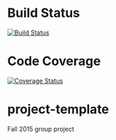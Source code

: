 # Build Status
[![Build Status](https://travis-ci.org/berkeley-stat159/project-kappa.svg?branch=dev)](https://travis-ci.org/berkeley-stat159/project-kappa)

# Code Coverage
[![Coverage Status](https://coveralls.io/repos/berkeley-stat159/project-kappa/badge.svg?branch=dev&service=github)](https://coveralls.io/github/berkeley-stat159/project-kappa?branch=dev)

# project-template
Fall 2015 group project

